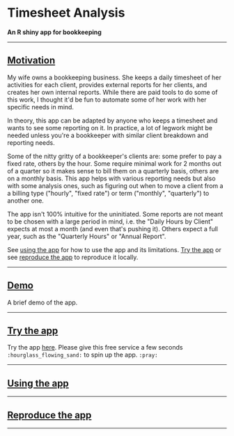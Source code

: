# Timesheet Analysis

**An R shiny app for bookkeeping**


---

## [Motivation](#motivation)

My wife owns a bookkeeping business. She keeps a daily timesheet of her activities for each client, provides external reports for her clients, and creates her own internal reports. While there are paid tools to do some of this work, I thought it'd be fun to automate some of her work with her specific needs in mind.

In theory, this app can be adapted by anyone who keeps a timesheet and wants to see some reporting on it. In practice, a lot of legwork might be needed unless you're a bookkeeper with similar client breakdown and reporting needs.

Some of the nitty gritty of a bookkeeper's clients are: some prefer to pay a fixed rate, others by the hour. Some require minimal work for 2 months out of a quarter so it makes sense to bill them on a quarterly basis, others are on a monthly basis. This app helps with various reporting needs but also with some analysis ones, such as figuring out when to move a client from a a billing type ("hourly", "fixed rate") or term ("monthly", "quarterly") to another one.

The app isn't 100% intuitive for the uninitiated. Some reports are not meant to be chosen with a large period in mind, i.e. the "Daily Hours by Client" expects at most a month (and even that's pushing it). Others expect a full year, such as the "Quarterly Hours" or "Annual Report". 

See [using the app](#using-the-app) for how to use the app and its limitations. [Try the app](#try-the-app) or see [reproduce the app](#reproduce-the-app) to reproduce it locally.

---

## [Demo](#demo)

A brief demo of the app.



---

## [Try the app](#try-the-app)

Try the app [here](https://bigbangdata.shinyapps.io/timesheetanalysis/). Please give this free service a few seconds `:hourglass_flowing_sand:` to spin up the app. `:pray:`


---

## [Using the app](#using-the-app)




---

## [Reproduce the app](#reproduce-the-app)



---
